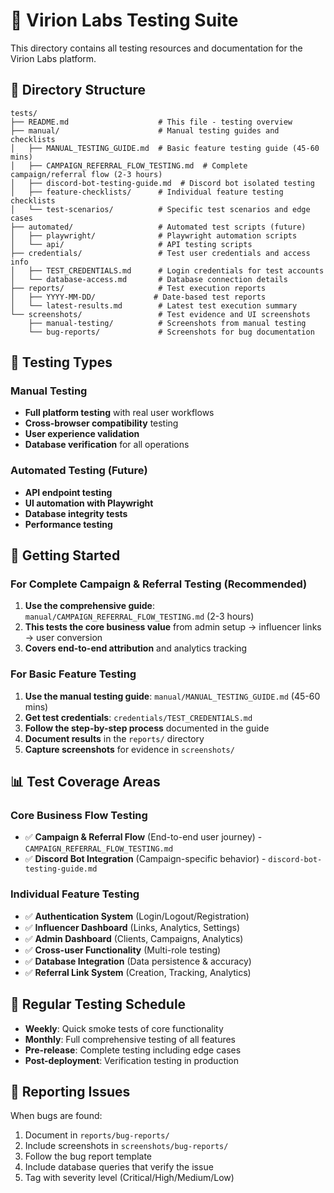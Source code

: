 # 🧪 Virion Labs Testing Suite

This directory contains all testing resources and documentation for the Virion Labs platform.

## 📁 Directory Structure

```
tests/
├── README.md                    # This file - testing overview
├── manual/                      # Manual testing guides and checklists
│   ├── MANUAL_TESTING_GUIDE.md  # Basic feature testing guide (45-60 mins)
│   ├── CAMPAIGN_REFERRAL_FLOW_TESTING.md  # Complete campaign/referral flow (2-3 hours)
│   ├── discord-bot-testing-guide.md  # Discord bot isolated testing
│   ├── feature-checklists/      # Individual feature testing checklists
│   └── test-scenarios/          # Specific test scenarios and edge cases
├── automated/                   # Automated test scripts (future)
│   ├── playwright/              # Playwright automation scripts
│   └── api/                     # API testing scripts
├── credentials/                 # Test user credentials and access info
│   ├── TEST_CREDENTIALS.md      # Login credentials for test accounts
│   └── database-access.md       # Database connection details
├── reports/                     # Test execution reports
│   ├── YYYY-MM-DD/             # Date-based test reports
│   └── latest-results.md        # Latest test execution summary
└── screenshots/                 # Test evidence and UI screenshots
    ├── manual-testing/          # Screenshots from manual testing
    └── bug-reports/             # Screenshots for bug documentation
```

## 🎯 Testing Types

### Manual Testing
- **Full platform testing** with real user workflows
- **Cross-browser compatibility** testing
- **User experience validation**
- **Database verification** for all operations

### Automated Testing (Future)
- **API endpoint testing**
- **UI automation with Playwright**
- **Database integrity tests**
- **Performance testing**

## 🚀 Getting Started

### For Complete Campaign & Referral Testing (Recommended)
1. **Use the comprehensive guide**: `manual/CAMPAIGN_REFERRAL_FLOW_TESTING.md` (2-3 hours)
2. **This tests the core business value** from admin setup → influencer links → user conversion
3. **Covers end-to-end attribution** and analytics tracking

### For Basic Feature Testing
1. **Use the manual testing guide**: `manual/MANUAL_TESTING_GUIDE.md` (45-60 mins)
2. **Get test credentials**: `credentials/TEST_CREDENTIALS.md`
3. **Follow the step-by-step process** documented in the guide
4. **Document results** in the `reports/` directory
5. **Capture screenshots** for evidence in `screenshots/`

## 📊 Test Coverage Areas

### Core Business Flow Testing
- ✅ **Campaign & Referral Flow** (End-to-end user journey) - `CAMPAIGN_REFERRAL_FLOW_TESTING.md`
- ✅ **Discord Bot Integration** (Campaign-specific behavior) - `discord-bot-testing-guide.md`

### Individual Feature Testing
- ✅ **Authentication System** (Login/Logout/Registration)
- ✅ **Influencer Dashboard** (Links, Analytics, Settings)
- ✅ **Admin Dashboard** (Clients, Campaigns, Analytics)
- ✅ **Cross-user Functionality** (Multi-role testing)
- ✅ **Database Integration** (Data persistence & accuracy)
- ✅ **Referral Link System** (Creation, Tracking, Analytics)

## 🔄 Regular Testing Schedule

- **Weekly**: Quick smoke tests of core functionality
- **Monthly**: Full comprehensive testing of all features
- **Pre-release**: Complete testing including edge cases
- **Post-deployment**: Verification testing in production

## 📝 Reporting Issues

When bugs are found:
1. Document in `reports/bug-reports/`
2. Include screenshots in `screenshots/bug-reports/`
3. Follow the bug report template
4. Include database queries that verify the issue
5. Tag with severity level (Critical/High/Medium/Low) 